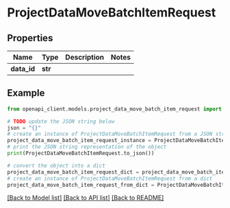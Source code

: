 # ProjectDataMoveBatchItemRequest


## Properties

Name | Type | Description | Notes
------------ | ------------- | ------------- | -------------
**data_id** | **str** |  | 

## Example

```python
from openapi_client.models.project_data_move_batch_item_request import ProjectDataMoveBatchItemRequest

# TODO update the JSON string below
json = "{}"
# create an instance of ProjectDataMoveBatchItemRequest from a JSON string
project_data_move_batch_item_request_instance = ProjectDataMoveBatchItemRequest.from_json(json)
# print the JSON string representation of the object
print(ProjectDataMoveBatchItemRequest.to_json())

# convert the object into a dict
project_data_move_batch_item_request_dict = project_data_move_batch_item_request_instance.to_dict()
# create an instance of ProjectDataMoveBatchItemRequest from a dict
project_data_move_batch_item_request_from_dict = ProjectDataMoveBatchItemRequest.from_dict(project_data_move_batch_item_request_dict)
```
[[Back to Model list]](../README.md#documentation-for-models) [[Back to API list]](../README.md#documentation-for-api-endpoints) [[Back to README]](../README.md)


